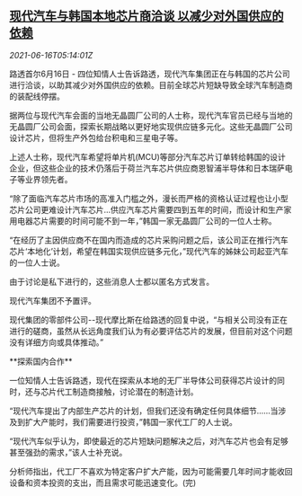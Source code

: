 <!--1623821464000-->
[现代汽车与韩国本地芯片商洽谈 以减少对外国供应的依赖](https://cn.reuters.com/article/kr-hyundai-domestic-chip-supply-0616-idCNKCS2DS0C4)
------

<div><i>2021-06-16T05:14:01Z</i></div><p>路透首尔6月16日 - 四位知情人士告诉路透，现代汽车集团正在与韩国的芯片公司进行洽谈，以助其减少对外国供应的依赖。目前全球芯片短缺导致全球汽车制造商的装配线停摆。</p><p>据两位与现代汽车会面的当地无晶圆厂公司的人士称，现代汽车官员已经与当地的无晶圆厂公司会面，探索长期战略以更好地实现供应链多元化。这些无晶圆厂公司设计芯片，但将生产外包给台积电和三星电子等。</p><p>上述人士称，现代汽车希望将单片机(MCU)等部分汽车芯片订单转给韩国的设计企业，但这些企业的技术仍落后于荷兰汽车芯片供应商恩智浦半导体和日本瑞萨电子等业界领先者。</p><p>“除了面临汽车芯片市场的高准入门槛之外，漫长而严格的资格认证过程也让小型芯片公司更难设计汽车芯片...供应汽车芯片需要四到五年的时间，而设计和生产家用电器芯片需要的时间可能不到一年，”韩国一家无晶圆厂公司的一位人士称。</p><p>“在经历了主因供应商不在国内而造成的芯片采购问题之后，该公司正在推行汽车芯片‘本地化’计划，希望在韩国实现供应链多元化，”现代汽车的姊妹公司起亚汽车的一位人士说。</p><p>由于讨论是私下进行的，这些消息人士都以匿名方式发言。</p><p>现代汽车集团不予置评。</p><p>现代集团的零部件公司--现代摩比斯在给路透的回复中说，“与相关公司没有正在进行的磋商，虽然从长远角度我们认为有必要评估芯片的发展，但目前对这个问题没有详细方向或具体推动。”</p><p>**探索国内合作**</p><p>一位知情人士告诉路透，现代在探索从本地的无厂半导体公司获得芯片设计的同时，还与芯片代工制造商接触，讨论潜在的制造计划。</p><p>“现代汽车提出了内部生产芯片的计划，但我们还没有确定任何具体细节......当涉及到扩大产能时，我们需要进行投资，”韩国一家代工厂的人士说。</p><p>“现代汽车似乎认为，即使最近的芯片短缺问题解决之后，对汽车芯片也会有足够甚至强劲的需求，”该人士补充说。</p><p>分析师指出，代工厂不喜欢为特定客户扩大产能，因为可能需要几年时间才能收回设备和资本投资的支出，而且需求可能迅速变化。(完)</p>
